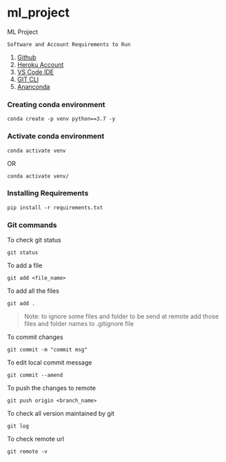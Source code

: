 # ml_project
ML Project

`Software and Account Requirements to Run`
1. [Github](https://github.com/)
2. [Heroku Account](https://herokuapp.com/)
3. [VS Code IDE](https://code.visualstudio.com/download)
4. [GIT CLI](https://git-scm.com/downloads)
5. [Ananconda](https://www.anaconda.com/products/distribution)

### Creating conda environment
```
conda create -p venv python==3.7 -y
```

### Activate conda environment

```
conda activate venv
```
OR
```
conda activate venv/
```

### Installing Requirements
```
pip install -r requirements.txt
```

### Git commands
To check git status
```
git status
```
To add a file
```
git add <file_name>
```

To add all the files
```
git add .
```
> Note: to ignore some files and folder to be send at remote add those files and folder names to .gitignore file 

To commit changes
```
git commit -m "commit msg"
```

To edit local commit message
```
git commit --amend
```

To push the changes to remote
```
git push origin <branch_name>
```

To check all version maintained by git
```
git log
```

To check remote url
```
git remote -v
```